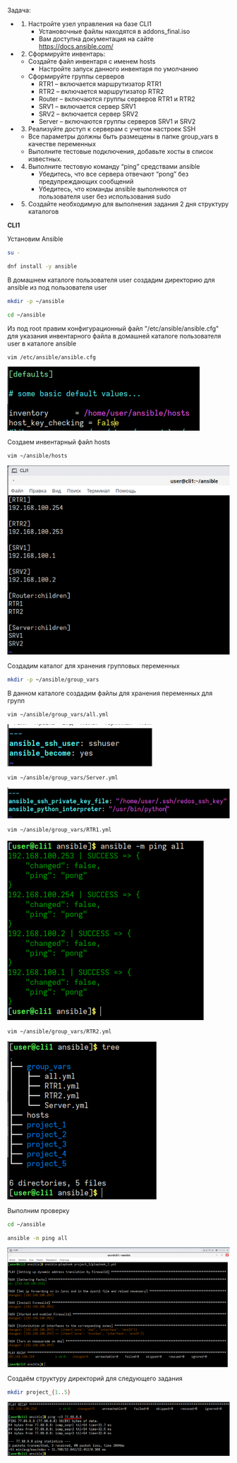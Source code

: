 Задача:
 - 1. Настройте узел управления на базе CLI1
      - Установочные файлы находятся в addons_final.iso
      - Вам доступна документация на сайте https://docs.ansible.com/

 - 2.  Сформируйте инвентарь:
      - Создайте файл инвентаря с именем hosts
         - Настройте запуск данного инвентаря по умолчанию
      - Сформируйте группы серверов
         - RTR1 – включается маршрутизатор RTR1
         - RTR2 – включается маршрутизатор RTR2
         - Router – включаются группы серверов RTR1 и RTR2
         - SRV1 – включается сервер SRV1
         - SRV2 – включается сервер SRV2
         - Server – включаются группы серверов SRV1 и SRV2

 - 3.  Реализуйте доступ к серверам с учетом настроек SSH
      - Все параметры должны быть размещены в папке group_vars в качестве переменных
      - Выполните тестовые подключения, добавьте хосты в список известных.

 - 4. Выполните тестовую команду “ping” средствами ansible
      - Убедитесь, что все сервера отвечают “pong” без предупреждающих сообщений
      - Убедитесь, что команды ansible выполняются от пользователя user без использования sudo

 - 5. Создайте необходимую для выполнения задания 2 дня структуру каталогов

**CLI1**

Установим Ansible

```bash
su -
```

```bash
dnf install -y ansible
```

В домашнем каталоге пользователя user создадим директорию для ansible из под пользователя user

```bash
mkdir -p ~/ansible
```

```bash
cd ~/ansible
```

Из под root правим конфигурационный файл "/etc/ansible/ansible.cfg" для указания инвентарного файла в домашней каталоге пользователя user в каталоге ansible

```bash 
vim /etc/ansible/ansible.cfg
```

![screen1](https://github.com/zurabchiks/SPb-RCH2024/blob/main/RedOS/Pic/142.png)

Cоздаем инвентарный файл hosts

```bash
vim ~/ansible/hosts
```

![screen2](https://github.com/zurabchiks/SPb-RCH2024/blob/main/RedOS/Pic/143.png)

Создадим каталог для хранения групповых переменных

```bash
mkdir -p ~/ansible/group_vars
```

В данном каталоге создадим файлы для хранения переменных для групп

```bash
vim ~/ansible/group_vars/all.yml
```

![screen3](https://github.com/zurabchiks/SPb-RCH2024/blob/main/RedOS/Pic/144.png)

```bash
vim ~/ansible/group_vars/Server.yml
```

![screen4](https://github.com/zurabchiks/SPb-RCH2024/blob/main/RedOS/Pic/145.png)

```bash
vim ~/ansible/group_vars/RTR1.yml
```

![screen5](https://github.com/zurabchiks/SPb-RCH2024/blob/main/RedOS/Pic/146.png)

```bash
vim ~/ansible/group_vars/RTR2.yml
```

![screen6](https://github.com/zurabchiks/SPb-RCH2024/blob/main/RedOS/Pic/147.png)

Выполним проверку

```bash
cd ~/ansible
```

```bash
ansible -m ping all
```

![screen7](https://github.com/zurabchiks/SPb-RCH2024/blob/main/RedOS/Pic/148.png)

Создаём структуру директорий для следующего задания

```bash
mkdir project_{1..5}
```

![screen8](https://github.com/zurabchiks/SPb-RCH2024/blob/main/RedOS/Pic/149.png)

